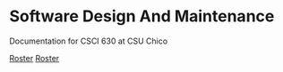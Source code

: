 # Software Design And Maintenance 
Documentation for CSCI 630 at CSU Chico

[Roster](roster.md)
[Roster](Schedule.txt)